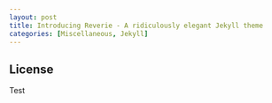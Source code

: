 ```yaml
---
layout: post
title: Introducing Reverie - A ridiculously elegant Jekyll theme
categories: [Miscellaneous, Jekyll]
---
```

## License

Test


